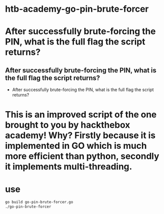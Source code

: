 # htb-academy-go-pin-brute-forcer
# After successfully brute-forcing the PIN, what is the full flag the script returns?

## After successfully brute-forcing the PIN, what is the full flag the script returns?

- After successfully brute-forcing the PIN, what is the full flag the script returns?

# This is an improved script of the one brought to you by hackthebox academy! Why? Firstly because it is implemented in GO which is much more efficient than python, secondly it implements multi-threading.

# use

```bash
go build go-pin-brute-forcer.go
./go-pin-brute-forcer
```